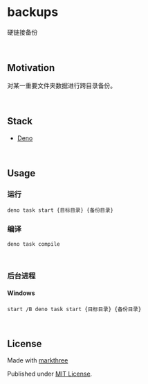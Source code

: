 # backups

硬链接备份

<br />

## Motivation

对某一重要文件夹数据进行跨目录备份。

<br />

## Stack

- [Deno](https://deno.land/)

<br />

## Usage

### 运行

```shell
deno task start {目标目录} {备份目录}
```

### 编译

```shell
deno task compile
```

<br />

### 后台进程

#### Windows

```shell
start /B deno task start {目标目录} {备份目录}
```

<br />

## License

Made with [markthree](https://github.com/markthree)

Published under [MIT License](./LICENSE).
